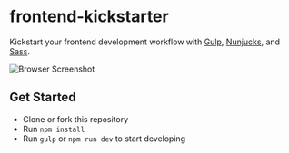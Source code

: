 # frontend-kickstarter
Kickstart your frontend development workflow with [Gulp](http://gulpjs.com/), [Nunjucks](https://mozilla.github.io/nunjucks/), and [Sass](http://sass-lang.com/).

![Browser Screenshot](https://raw.githubusercontent.com/ivojacobs/frontend-kickstarter/master/screenshot.png)

## Get Started
* Clone or fork this repository
* Run ```npm install```
* Run ```gulp``` or ```npm run dev``` to start developing
